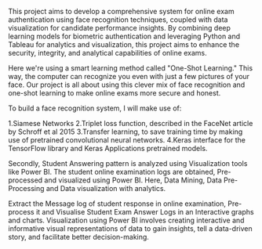 This project aims to develop a comprehensive system for online exam authentication using face recognition techniques, coupled with data visualization for candidate performance insights. By combining deep learning models for biometric authentication and leveraging Python and Tableau for analytics and visualization, this project aims to enhance the security, integrity, and analytical capabilities of online exams.

Here we're using a smart learning method called "One-Shot Learning." This way, the computer can recognize you even with just a few pictures of your face. Our project is all about using this clever mix of face recognition and one-shot learning to make online exams more secure and honest.

To build a face recognition system, I will make use of:

1.Siamese Networks
2.Triplet loss function, described in the FaceNet article by Schroff et al 2015
3.Transfer learning, to save training time by making use of pretrained convolutional neural networks.
4.Keras interface for the TensorFlow library and Keras Applications pretrained models.

Secondly, Student Answering pattern is analyzed using Visualization tools like Power BI. The student online examination logs are obtained, Pre-processed and visualized using Power BI. Here, Data Mining, Data Pre-Processing and Data visualization with analytics.

Extract the Message log of student response in online examination, Pre-process it and Visualise Student Exam Answer Logs in an Interactive graphs and charts.
Visualization using Power BI involves creating interactive and informative visual representations of data to gain insights, tell a data-driven story, and facilitate better decision-making. 








